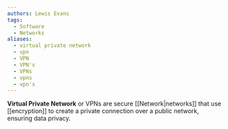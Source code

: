 ```yaml
---
authors: Lewis Evans
tags:
  - Software
  - Networks
aliases:
  - virtual private network
  - vpn
  - VPN
  - VPN's
  - VPNs
  - vpns
  - vpn's
---
```

**Virtual Private Network** or VPNs are secure [[Network|networks]] that use [[encryption]] to create a private connection over a public network, ensuring data privacy.